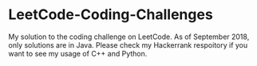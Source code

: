 # LeetCode-Coding-Challenges

My solution to the coding challenge on LeetCode. As of September 2018, only solutions are in Java. Please check my Hackerrank respoitory if you want to see my usage of C++ and Python.
